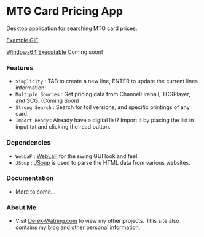 # MTG Card Pricing App
Desktop application for searching MTG card prices.

[Example GIF](https://i.gyazo.com/7b0a3be55b6715904303914b4dd6431f.gif)

[Windows64 Executable]()
Coming soon!
### Features
* `Simplicity` : TAB to create a new line, ENTER to update the current lines information!
* `Multiple Sources` : Get pricing data from ChannelFireball, TCGPlayer, and SCG. (Coming Soon)
* `Strong Search` : Search for foil versions, and specific printings of any card.
* `Import Ready` : Already have a digital list? Import it by placing the list in input.txt and clicking the read button.

### Dependencies
* `WebLaF` : [WebLaF](http://weblookandfeel.com/) for the swing GUI look and feel.
* `JSoup` : [JSoup](http://jsoup.org/) is used to parse the HTML data from various websites.

### Documentation
* More to come...

### About Me
* Visit [Derek-Watring.com](http://Derek-Watring.com/) to view my other projects. This site also contains my blog and other personal information. 
